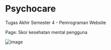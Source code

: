 # Psychocare
Tugas Akhir Semester 4 - Pemrograman Website

Page: Skor kesehatan mental pengguna

![image](https://github.com/keziahpn/psychocare/assets/119906657/9d2d8176-ce3c-4340-ba89-92355a1b52e2)


